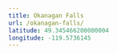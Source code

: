 ```yaml
---
title: Okanagan Falls
url: /okanagan-falls/
latitude: 49.345466200000004
longitude: -119.5736145
---
```

